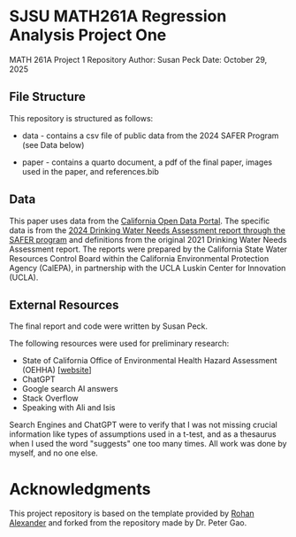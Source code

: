 # SJSU MATH261A Regression Analysis Project One

MATH 261A Project 1 Repository Author: Susan Peck Date: October 29, 2025

## File Structure

This repository is structured as follows:

-   data - contains a csv file of public data from the 2024 SAFER Program (see Data below)

-   paper - contains a quarto document, a pdf of the final paper, images used in the paper, and references.bib

## Data

This paper uses data from the [California Open Data Portal](https://data.ca.gov/). The specific data is from the [2024 Drinking Water Needs Assessment report through the SAFER program](https://data.ca.gov/dataset/safer-failing-and-at-risk-drinking-water-systems/resource/05f23e58-820c-4f86-abc4-f873192c99d4) and definitions from the original 2021 Drinking Water Needs Assessment report. The reports were prepared by the California State Water Resources Control Board within the California Environmental Protection Agency (CalEPA), in partnership with the UCLA Luskin Center for Innovation (UCLA).

## External Resources

The final report and code were written by Susan Peck.

The following resources were used for preliminary research:

-   State of California Office of Environmental Health Hazard Assessment (OEHHA) [[website](https://oehha.ca.gov/)]
-   ChatGPT
-   Google search AI answers
-   Stack Overflow
-   Speaking with Ali and Isis

Search Engines and ChatGPT were to verify that I was not missing crucial information like types of assumptions used in a t-test, and as a thesaurus when I used the word "suggests" one too many times. All work was done by myself, and no one else.

# Acknowledgments

This project repository is based on the template provided by [Rohan Alexander](https://github.com/RohanAlexander/starter_folder/tree/main) and forked from the repository made by Dr. Peter Gao.
